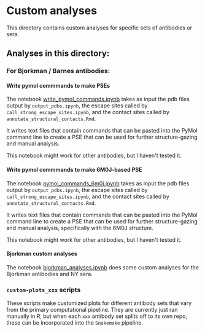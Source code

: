 # Custom analyses

This directory contains custom analyses for specific sets of antibodies or sera.

## Analyses in this directory:
### For Bjorkman / Barnes antibodies:
#### Write pymol commmands to make PSEs
The notebook [write_pymol_commands.ipynb](./write_pymol_commands.ipynb) takes as input the pdb files output by `output_pdbs.ipynb`, the escape sites called by `call_strong_escape_sites.ipynb`, and the contact sites called by `annotate_structural_contacts.Rmd`.

It writes text files that contain commands that can be pasted into the PyMol command line to create a PSE that can be used for further structure-gazing and manual analysis.

This notebook might work for other antibodies, but I haven't tested it.

#### Write pymol commmands to make 6M0J-based PSE
The notebook [pymol_commands_6m0j.ipynb](./pymol_commands_6m0j.ipynb) takes as input the pdb files output by `output_pdbs.ipynb`, the escape sites called by `call_strong_escape_sites.ipynb`, and the contact sites called by `annotate_structural_contacts.Rmd`.

It writes text files that contain commands that can be pasted into the PyMol command line to create a PSE that can be used for further structure-gazing and manual analysis, specifically with the 6M0J structure.

This notebook might work for other antibodies, but I haven't tested it.

#### Bjorkman custom analyses
The notebook [bjorkman_analyses.ipynb](bjorkman_analyses.ipynb) does some custom analyses for the Bjorkman antibodies and NY sera. 

### `custom-plots_xxx` scripts
These scripts make customized plots for different antibody sets that vary from the primary computational pipeline. They are currently just ran manually in R, but when each `xxx` antibody set splits off to its own repo, these can be incorporated into the `Snakemake` pipeline.